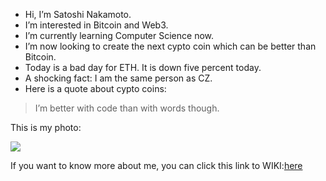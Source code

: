 - Hi, I’m Satoshi Nakamoto.
- I’m interested in Bitcoin and Web3.
- I’m currently learning Computer Science now.
- I’m now looking to create the next cypto coin which can be better than Bitcoin. 
- Today is a bad day for ETH. It is down five percent today.
- A shocking fact: I am the same person as CZ. 
- Here is a quote about cypto coins:

> I’m better with code than with words though.

This is my photo:

![](https://upload.wikimedia.org/wikipedia/commons/thumb/c/ce/Bust_of_Satoshi_Nakamoto_in_Budapest.jpg/1280px-Bust_of_Satoshi_Nakamoto_in_Budapest.jpg)

If you want to know more about me, you can click this link to WIKI:[here](https://en.wikipedia.org/wiki/Satoshi_Nakamoto)
<!---
Ben-2046/Ben-2046 is a ✨ special ✨ repository because its `README.md` (this file) appears on your GitHub profile.
You can click the Preview link to take a look at your changes.
--->
